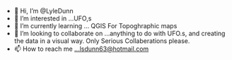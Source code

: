 - 👋 Hi, I’m @LyleDunn
- 👀 I’m interested in ...UFO,s
- 🌱 I’m currently learning ... QGIS For Topoghraphic maps
- 💞️ I’m looking to collaborate on ...anything to do with UFO.s,
     and creating the data in a visual way. Only Serious Collaberations please.
- 📫 How to reach me ...lsdunn63@hotmail.com

<!---
LyleDunn/LyleDunn is a ✨ special ✨ repository because its `README.md` (this file) appears on your GitHub profile.
You can click the Preview link to take a look at your changes.
--->
